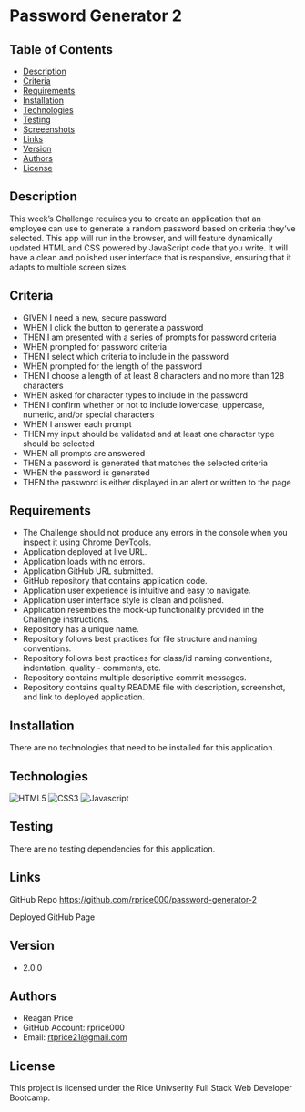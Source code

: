 # Password Generator 2

## Table of Contents
* [Description](#description)
* [Criteria](#criteria)
* [Requirements](#requirements)
* [Installation](#installation)
* [Technologies](#technologies)
* [Testing](#testing)
* [Screeenshots](#screenshots)
* [Links](#links)
* [Version](#version)
* [Authors](#authors)
* [License](#license)


## Description
This week’s Challenge requires you to create an application that an employee can use to generate a random password based on criteria they’ve selected. This app will run in the browser, and will feature dynamically updated HTML and CSS powered by JavaScript code that you write. It will have a clean and polished user interface that is responsive, ensuring that it adapts to multiple screen sizes.

## Criteria
-  GIVEN I need a new, secure password
-  WHEN I click the button to generate a password
-  THEN I am presented with a series of prompts for password criteria
-  WHEN prompted for password criteria
-  THEN I select which criteria to include in the password
-  WHEN prompted for the length of the password
-  THEN I choose a length of at least 8 characters and no more than 128 characters
-  WHEN asked for character types to include in the password
-  THEN I confirm whether or not to include lowercase, uppercase, numeric, and/or special characters
-  WHEN I answer each prompt
-  THEN my input should be validated and at least one character type should be selected
-  WHEN all prompts are answered
-  THEN a password is generated that matches the selected criteria
-  WHEN the password is generated
-  THEN the password is either displayed in an alert or written to the page

## Requirements
-  The Challenge should not produce any errors in the console when you inspect it using Chrome DevTools.
-  Application deployed at live URL.
-  Application loads with no errors.
-  Application GitHub URL submitted.
-  GitHub repository that contains application code.
-  Application user experience is intuitive and easy to navigate.
-  Application user interface style is clean and polished.
-  Application resembles the mock-up functionality provided in the Challenge instructions.
-  Repository has a unique name.
-  Repository follows best practices for file structure and naming conventions.
-  Repository follows best practices for class/id naming conventions, indentation, quality -  comments, etc.
-  Repository contains multiple descriptive commit messages.
-  Repository contains quality README file with description, screenshot, and link to deployed application.

## Installation
There are no technologies that need to be installed for this application.

## Technologies
![HTML5](https://img.shields.io/badge/-HTML5-cf250e?logo=html5&logoColor=white&style=plastic)
![CSS3](https://img.shields.io/badge/-CSS3-0817e2?logo=css3&logoColor=white&style=plastic)
![Javascript](https://img.shields.io/badge/-Javascript-F7DF1E?logo=javascript&logoColor=black&style=plastic)

## Testing
There are no testing dependencies for this application.

## Links
GitHub Repo
https://github.com/rprice000/password-generator-2

Deployed GitHub Page


## Version
- 2.0.0

## Authors
- Reagan Price
- GitHub Account: rprice000
- Email: rtprice21@gmail.com

## License
This project is licensed under the Rice Univserity Full Stack Web Developer Bootcamp.